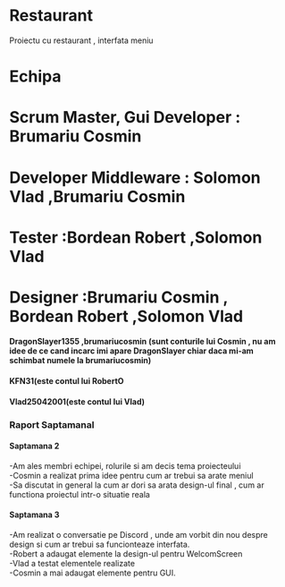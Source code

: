 # Restaurant

Proiectu cu restaurant , interfata meniu

# Echipa

  # Scrum Master, Gui Developer : Brumariu Cosmin
  # Developer Middleware : Solomon Vlad ,Brumariu Cosmin
  # Tester :Bordean Robert ,Solomon Vlad
  # Designer :Brumariu Cosmin , Bordean Robert ,Solomon Vlad
  #### DragonSlayer1355 ,brumariucosmin (sunt conturile lui Cosmin , nu am idee de ce cand incarc imi apare DragonSlayer chiar daca mi-am schimbat numele la brumariucosmin)
  #### KFN31(este contul lui RobertO
  #### Vlad25042001(este contul lui Vlad)
### Raport Saptamanal

#### Saptamana 2

  -Am ales membri echipei, rolurile si am decis tema proiecteului <br>
  -Cosmin a realizat prima idee pentru cum ar trebui sa arate meniul <br>
  -Sa discutat in general la cum ar dori sa arata design-ul final , cum ar functiona proiectul intr-o situatie reala

#### Saptamana 3

  -Am realizat o conversatie pe Discord , unde am vorbit din nou despre design si cum ar trebui sa funcionteaze interfata. <br>
  -Robert a adaugat elemente la design-ul pentru WelcomScreen <br>
  -Vlad a testat elementele realizate <br>
  -Cosmin a mai adaugat elemente pentru GUI. 


  

